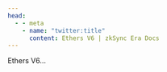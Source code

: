 ```yaml
---
head:
  - - meta
    - name: "twitter:title"
      content: Ethers V6 | zkSync Era Docs
---
```


Ethers V6...
